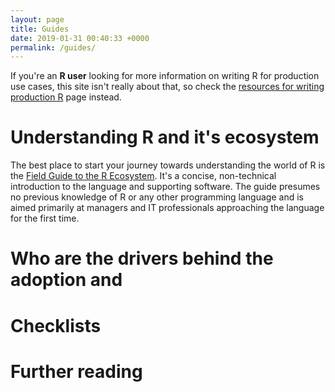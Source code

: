 ```yaml
---
layout: page
title: Guides
date: 2019-01-31 00:40:33 +0000
permalink: /guides/
---
```


If you're an **R user** looking for more information on writing R for production use cases, this site isn't really about that, so check the [resources for writing production R](/writing-production-r/) page instead.

# Understanding R and it's ecosystem

The best place to start your journey towards understanding the world of R is the [Field Guide to the R Ecosystem](https://fg2re.sellorm.com). It's a concise, non-technical introduction to the language and supporting software. The guide presumes no previous knowledge of R or any other programming language and is aimed primarily at managers and IT professionals approaching the language for the first time.

# Who are the drivers behind the adoption and

# Checklists

# Further reading
